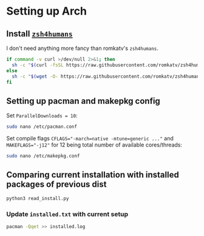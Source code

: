 # Setting up Arch
## Install [`zsh4humans`](https://github.com/romkatv/zsh4humans)
I don't need anything more fancy than romkatv's `zsh4humans`.
```sh
if command -v curl >/dev/null 2>&1; then
  sh -c "$(curl -fsSL https://raw.githubusercontent.com/romkatv/zsh4humans/v5/install)"
else
  sh -c "$(wget -O- https://raw.githubusercontent.com/romkatv/zsh4humans/v5/install)"
fi
```
## Setting up pacman and makepkg config
Set `ParallelDownloads = 10`:
```sh
sudo nano /etc/pacman.conf
```

Set compile flags `CFLAGS="-march=native -mtune=generic ..."` and `MAKEFLAGS="-j12"` for 12 being total number of available cores/threads:
```sh
sudo nano /etc/makepkg.conf
```
## Comparing current installation with installed packages of previous dist
```sh
python3 read_install.py
```
### Update `installed.txt` with current setup
```sh
pacman -Qqet >> installed.log
```
